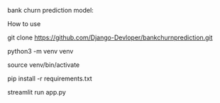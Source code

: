 bank churn prediction model:

How to use

git clone  https://github.com/Django-Devloper/bankchurnprediction.git

python3 -m venv venv

source venv/bin/activate

pip install -r requirements.txt

streamlit run app.py

